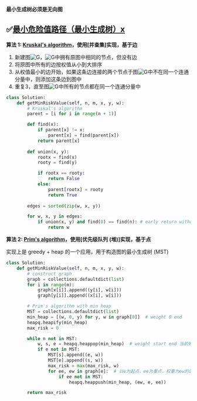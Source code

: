 **最小生成树必须是无向图**



## ✅[最小危险值路径（最小生成树）x](https://www.lintcode.com/problem/minimum-risk-path/description)



**算法 1: [Kruskal's algorithm](https://zh.wikipedia.org/wiki/克鲁斯克尔演算法)，使用[并查集]实现，基于边**

1. 新建图![G](https://wikimedia.org/api/rest_v1/media/math/render/svg/f5f3c8921a3b352de45446a6789b104458c9f90b)，![G](https://wikimedia.org/api/rest_v1/media/math/render/svg/f5f3c8921a3b352de45446a6789b104458c9f90b)中拥有原图中相同的节点，但没有边
2. 将原图中所有的边按权值从小到大排序
3. 从权值最小的边开始，如果这条边连接的两个节点于图![G](https://wikimedia.org/api/rest_v1/media/math/render/svg/f5f3c8921a3b352de45446a6789b104458c9f90b)中不在同一个连通分量中，则添加这条边到图中
4. 重复3，直至图![G](https://wikimedia.org/api/rest_v1/media/math/render/svg/f5f3c8921a3b352de45446a6789b104458c9f90b)中所有的节点都在同一个连通分量中

```Python
class Solution:
    def getMinRiskValue(self, n, m, x, y, w):
        # Kruskal's algorithm
        parent = [i for i in range(n + 1)]

        def find(x):
            if parent[x] != x:
                parent[x] = find(parent[x])
            return parent[x]
        
        def union(x, y):
            rootx = find(x)
            rooty = find(y)

            if rootx == rooty:
                return False
            else:
                parent[rootx] = rooty
                return True 
        
        edges = sorted(zip(w, x, y))

        for w, x, y in edges:
            if union(x, y) and find(0) == find(n): # early return without constructing MST
                return w
```



**算法 2: [Prim's algorithm](https://zh.wikipedia.org/wiki/普林姆算法)，使用[优先级队列 (堆)]实现，基于点**

实现上是 greedy + heap 的一个应用，用于构造图的最小生成树 (MST)

```python
class Solution:
    def getMinRiskValue(self, n, m, x, y, w):
        # construct graph
        graph = collections.defaultdict(list)
        for i in range(m):
            graph[x[i]].append((y[i], w[i]))
            graph[y[i]].append((x[i], w[i]))

        # Prim's algorithm with min heap
        MST = collections.defaultdict(list)
        min_heap = [(w, 0, y) for y, w in graph[0]]  # weight 0 end
        heapq.heapify(min_heap)
        max_risk = 0

        while n not in MST:
            w, s, e = heapq.heappop(min_heap)  # weight start end 当前弹出来的就是权重最小的
            if e not in MST:
                MST[s].append((e, w))
                MST[e].append((s, w))
                max_risk = max(max_risk, w)
                for ee, ew in graph[e]:  # 以e为起点，ee为重点，权重为ew的边
                    if ee not in MST:
                        heapq.heappush(min_heap, (ew, e, ee))

        return max_risk
```

